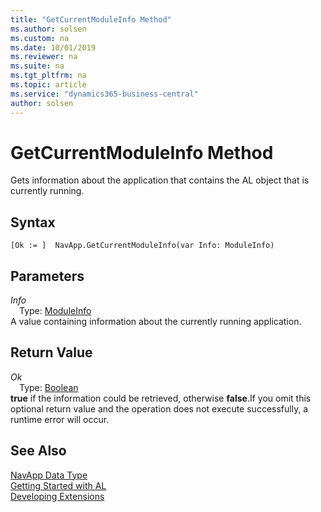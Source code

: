 ```yaml
---
title: "GetCurrentModuleInfo Method"
ms.author: solsen
ms.custom: na
ms.date: 10/01/2019
ms.reviewer: na
ms.suite: na
ms.tgt_pltfrm: na
ms.topic: article
ms.service: "dynamics365-business-central"
author: solsen
---
```

[//]: # (START>DO_NOT_EDIT)
[//]: # (IMPORTANT:Do not edit any of the content between here and the END>DO_NOT_EDIT.)
[//]: # (Any modifications should be made in the .xml files in the ModernDev repo.)
# GetCurrentModuleInfo Method
Gets information about the application that contains the AL object that is currently running.


## Syntax
```
[Ok := ]  NavApp.GetCurrentModuleInfo(var Info: ModuleInfo)
```
## Parameters
*Info*  
&emsp;Type: [ModuleInfo](../moduleinfo/moduleinfo-data-type.md)  
A value containing information about the currently running application.  


## Return Value
*Ok*  
&emsp;Type: [Boolean](../boolean/boolean-data-type.md)  
**true** if the information could be retrieved, otherwise **false**.If you omit this optional return value and the operation does not execute successfully, a runtime error will occur.    


[//]: # (IMPORTANT: END>DO_NOT_EDIT)
## See Also
[NavApp Data Type](navapp-data-type.md)  
[Getting Started with AL](../../devenv-get-started.md)  
[Developing Extensions](../../devenv-dev-overview.md)